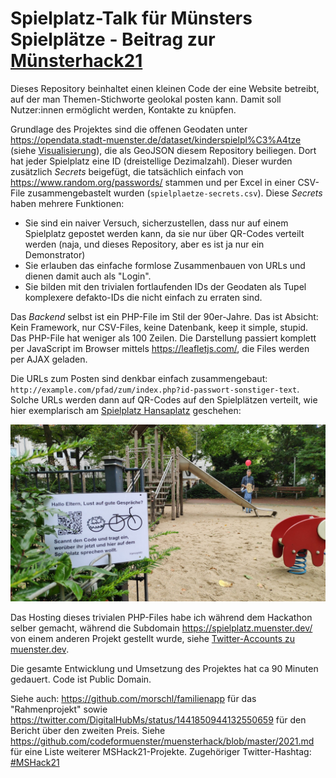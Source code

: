 Spielplatz-Talk für Münsters Spielplätze - Beitrag zur [Münsterhack21](https://muensterhack.de/)
================================================================================================

Dieses Repository beinhaltet einen kleinen Code der eine Website betreibt, auf der
man Themen-Stichworte geolokal posten kann. Damit soll Nutzer:innen ermöglicht werden,
Kontakte zu knüpfen.

Grundlage des Projektes sind die offenen Geodaten unter
https://opendata.stadt-muenster.de/dataset/kinderspielpl%C3%A4tze
(siehe [Visualisierung](https://geo7.stadt-muenster.de/webgis/map/?wmsurl=https://www.stadt-muenster.de/ows/mapserv706/odspielplserv&wmslayer=spielplaetze&titel=Spielpl%C3%A4tze)), die als GeoJSON
diesem Repository beiliegen. Dort hat jeder Spielplatz eine ID (dreistellige Dezimalzahl).
Dieser wurden zusätzlich *Secrets* beigefügt, die tatsächlich einfach von
https://www.random.org/passwords/ stammen und per Excel in einer CSV-File zusammengebastelt
wurden (`spielplaetze-secrets.csv`). Diese *Secrets* haben mehrere Funktionen:

* Sie sind ein naiver Versuch, sicherzustellen, dass nur auf einem Spielplatz gepostet
  werden kann, da sie nur über QR-Codes verteilt werden (naja, und dieses Repository,
  aber es ist ja nur ein Demonstrator)
* Sie erlauben das einfache formlose Zusammenbauen von URLs und dienen damit auch als
  "Login".
* Sie bilden mit den trivialen fortlaufenden IDs der Geodaten als Tupel komplexere
  defakto-IDs die nicht einfach zu erraten sind.

Das *Backend* selbst ist ein PHP-File im Stil der 90er-Jahre. Das ist Absicht: Kein
Framework, nur CSV-Files, keine Datenbank, keep it simple, stupid. Das PHP-File hat
weniger als 100 Zeilen. Die Darstellung passiert komplett per JavaScript im Browser
mittels https://leafletjs.com/, die Files werden per AJAX geladen.

Die URLs zum Posten sind denkbar einfach zusammengebaut:
`http://example.com/pfad/zum/index.php?id-passwort-sonstiger-text`. Solche URLs
werden dann auf QR-Codes auf den Spielplätzen verteilt, wie hier exemplarisch
am [Spielplatz Hansaplatz](https://spielplatz-muenster.de/spielplatz-hansaplatz/)
geschehen:

![Foto von Spielplatz](photo-spielplatz-qr-code.jpg)

Das Hosting dieses trivialen PHP-Files habe ich während dem Hackathon selber gemacht,
während die Subdomain https://spielplatz.muenster.dev/ von einem anderen Projekt
gestellt wurde, siehe 
[Twitter-Accounts zu muenster.dev](https://twitter.com/DigitalHubMs/status/1441827841960824832).

Die gesamte Entwicklung und Umsetzung des Projektes hat ca 90 Minuten gedauert.
Code ist Public Domain.

Siehe auch: https://github.com/morschl/familienapp für das "Rahmenprojekt" sowie
https://twitter.com/DigitalHubMs/status/1441850944132550659 für den Bericht über
den zweiten Preis. Siehe https://github.com/codeformuenster/muensterhack/blob/master/2021.md
für eine Liste weiterer MSHack21-Projekte.
Zugehöriger Twitter-Hashtag: [#MSHack21](https://twitter.com/search?q=%23mshack21&src=typed_query)
